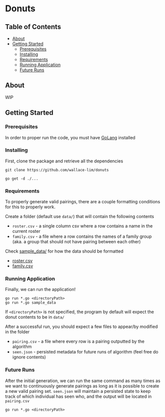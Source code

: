 # Donuts

## Table of Contents
  - [About](#about)
  - [Getting Started](#getting-started)
    - [Prerequisites](#prerequisites)
    - [Installing](#installing)
    - [Requirements](#requirements)
    - [Running Application](#running-application)
    - [Future Runs](#future-runs)

## About
WIP

## Getting Started

### Prerequisites
In order to proper run the code, you must have [GoLang](https://go.dev/doc/install) installed

### Installing
First, clone the package and retrieve all the dependencies

```
git clone https://github.com/wallace-lim/donuts

go get -d ./...
```

### Requirements
To properly generate valid pairings, there are a couple formatting conditions for this to properly work. 

Create a folder (default use `data/`) that will contain the following contents
- `roster.csv` - a single column csv where a row contains a name in the current roster
- `family.csv` - a file where a row contains the names of a family group (aka. a group that should not have pairing between each other)

Check [sample_data/](https://github.com/wallace-lim/donuts/tree/main/sample_data) for how the data should be formatted
- [roster.csv](https://raw.githubusercontent.com/wallace-lim/donuts/main/sample_data/roster.csv)
- [family.csv](https://raw.githubusercontent.com/wallace-lim/donuts/main/sample_data/family.csv)

### Running Application
Finally, we can run the application!

```
go run *.go <directoryPath>
go run *.go sample_data
```
If `<directoryPath>` is not specified, the program by default will expect the donut contents to be in `data/`

After a successful run, you should expect a few files to appear/by modified in the folder
- `pairing.csv` - a file where every row is a pairing outputted by the algorithm
- `seen.json` - persisted metadata for future runs of algorithm (feel free do ignore contents)

### Future Runs
After the initial generation, we can run the same command as many times as we want to continuously generate pairings as long as it is possible to create a new valid pairing set. `seen.json` will maintain a persisted state to keep track of which individual has seen who, and the output will be located in `pairing.csv`

```
go run *.go <directoryPath>
```
